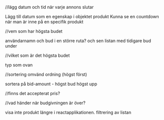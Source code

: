//lägg datum och tid när varje annons slutar

Lägg till datum som en egenskap i objektet produkt
Kunna se en countdown när man är inne på en specifik produkt

//vem som har högsta budet

användarnamn och bud i en större ruta? och sen listan med tidigare bud under

//vilket som är det högsta budet

typ som ovan

//sortering omvänd ordning (högst först)

sortera på bid-amount - högst bud högst upp

//finns det accepterat pris?

//vad händer när budgivningen är över?

visa inte produkt längre i reactapplikationen.
filtrering av listan
